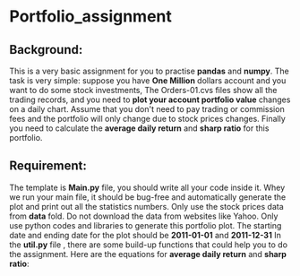 # Portfolio_assignment

## Background:
This is a very basic assignment for you to practise **pandas** and **numpy**. The task is very simple: suppose you have **One Million** dollars account and you want to do some stock investments, The Orders-01.cvs files show all the trading records, and you need to **plot your account portfolio value** changes on a daily chart. Assume that you don't need to pay trading or commission fees and the portfolio will only change due to stock prices changes. Finally you need to calculate the **average daily return** and **sharp ratio** for this portfolio.
 
## Requirement:
The template is **Main.py** file, you should write all your code inside it. Whey we run your main file, it should be bug-free and automatically generate the plot and print out all the statistics numbers.
Only use the stock prices data from **data** fold. Do not download the data from websites like Yahoo. 
Only use python codes and libraries to generate this portfolio plot. The starting date and ending date for the plot should be **2011-01-01** and **2011-12-31**
In the **util.py** file , there are some build-up functions that could help you to do the assignment. 
Here are the equations for **average daily return** and **sharp ratio**:

